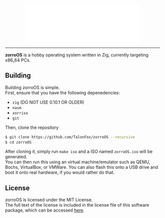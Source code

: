 <p align="center"><img align="center" src="files/zorroOS Banner.svg" width="371px"></p>

---

**zorroOS** is a hobby operating system written in Zig, currently targeting x86_64 PCs.

## Building

Building zorroOS is simple.    
First, ensure that you have the following depenedencies:
- `zig` (DO NOT USE 0.10.1 OR OLDER)
- `nasm`
- `xorriso`
- `git`

Then, clone the repository
```sh
$ git clone https://github.com/TalonFox/zorroOS --recursive
$ cd zorroOS
```
After cloning it, simply run `make iso` and a ISO named `zorroOS.iso` will be generated.    
You can then run this using an virtual machine/emulator such as QEMU, Bochs, VirtualBox, or VMWare.
You can also flash this onto a USB drive and boot it onto real hardware, if you would rather do that.

## License

zorroOS is licensed under the MIT License.    
The full text of the license is included in the license file of this software package, which can be accessed [here](COPYING).
